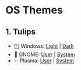 # OS Themes
## 1. Tulips
- 🪟 Windows: [Light](https://github.com/xmha97/Themes/releases/download/tulips-v1.0/TulipsLight.deskthemepack) | [Dark](https://github.com/xmha97/Themes/releases/download/tulips-v1.0/TulipsDark.deskthemepack)
- 🦶 GNOME: [User](https://github.com/xmha97/Themes/releases/download/tulips-v1.0/TulipsGU.zip) | [System](https://github.com/xmha97/Themes/releases/download/tulips-v1.0/TulipsGS.zip)
- ✨ Plasma: [User](https://github.com/xmha97/Themes/releases/download/tulips-v1.0/TulipsGU.zip) | [System](https://github.com/xmha97/Themes/releases/download/tulips-v1.0/TulipsGS.zip)
